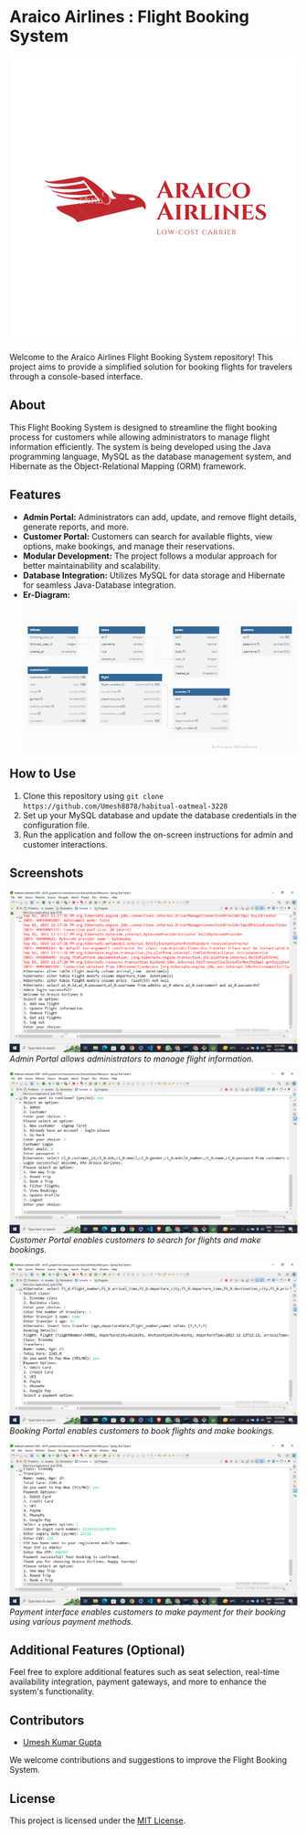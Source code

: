 # Araico Airlines : Flight Booking System

![Araico Airlines Logo](./Araico_pic/Araico%20Airlines.png)

Welcome to the Araico Airlines Flight Booking System repository! This project aims to provide a simplified solution for booking flights for travelers through a console-based interface.

## About

This Flight Booking System is designed to streamline the flight booking process for customers while allowing administrators to manage flight information efficiently. The system is being developed using the Java programming language, MySQL as the database management system, and Hibernate as the Object-Relational Mapping (ORM) framework.

## Features

- **Admin Portal:** Administrators can add, update, and remove flight details, generate reports, and more.
- **Customer Portal:** Customers can search for available flights, view options, make bookings, and manage their reservations.
- **Modular Development:** The project follows a modular approach for better maintainability and scalability.
- **Database Integration:** Utilizes MySQL for data storage and Hibernate for seamless Java-Database integration.
- **Er-Diagram:**
![ER-Diagram](./Araico_pic/ER-Diagram%20(2).png)

## How to Use

1. Clone this repository using `git clone https://github.com/Umesh8878/habitual-oatmeal-3228`
2. Set up your MySQL database and update the database credentials in the configuration file.
3. Run the application and follow the on-screen instructions for admin and customer interactions.

## Screenshots

![Admin Portal](./Araico_pic/admin%20interface.png)
_Admin Portal allows administrators to manage flight information._

![Customer Portal](./Araico_pic/customer_interface.png)
_Customer Portal enables customers to search for flights and make bookings._

![Booking Portal](./Araico_pic/booking_interface.png)
_Booking Portal enables customers to book flights and make bookings._

![Payment Interface](./Araico_pic/payment_interface.png)
_Payment interface enables customers to make payment for their booking using various payment methods._

## Additional Features (Optional)

Feel free to explore additional features such as seat selection, real-time availability integration, payment gateways, and more to enhance the system's functionality.

## Contributors

- [Umesh Kumar Gupta](https://github.com/Umesh8878)

We welcome contributions and suggestions to improve the Flight Booking System.

## License

This project is licensed under the [MIT License](LICENSE).
